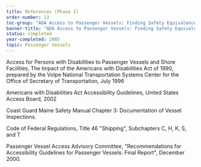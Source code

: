 ```yaml
---
title: References (Phase 2)
order-number: 13
toc-group: "ADA Access to Passenger Vessels: Finding Safety Equivalence Solutions for Weathertight Doors with Coamings"
banner-title: "ADA Access to Passenger Vessels: Finding Safety Equivalence Solutions for Weathertight Doors with Coamings"
status: completed
year-completed: 2005
topic: Passenger Vessels
---
```


Access for Persons with Disabilities to Passenger Vessels and Shore Facilities, The Impact of the Americans with Disabilities Act of 1990, prepared by the Volpe National Transportation Systems Center for the Office of Secretary of Transportation, July 1996

Americans with Disabilities Act Accessibility Guidelines, United States Access Board, 2002

Coast Guard Maine Safety Manual Chapter 3: Documentation of Vessel Inspections.

Code of Federal Regulations, Title 46 "Shipping", Subchapters C, H, K, S, and T

Passenger Vessel Access Advisory Committee, "Recommendations for Accessibility Guidelines for Passenger Vessels: Final Report", December 2000.
